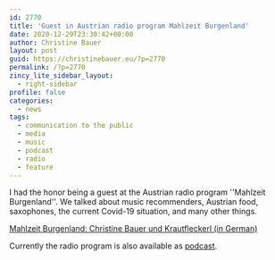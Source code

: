 ```yaml
---
id: 2770
title: 'Guest in Austrian radio program Mahlzeit Burgenland'
date: 2020-12-29T23:30:42+00:00
author: Christine Bauer
layout: post
guid: https://christinebauer.eu/?p=2770
permalink: /?p=2770
zincy_lite_sidebar_layout:
  - right-sidebar
profile: false
categories:
  - news
tags:
  - communication to the public
  - media
  - music
  - podcast
  - radio
  - feature
---
```

I had the honor being a guest at the Austrian radio program ''Mahlzeit Burgenland''. We talked about music recommenders, Austrian food, saxophones, the current Covid-19 situation, and many other things.

[Mahlzeit Burgenland: Christine Bauer und Krautfleckerl (in German)](https://burgenland.orf.at/magazin/stories/3082537/)   

Currently the radio program is also available as [podcast](https://static.orf.at/podcast/bgldmagazin/ORF_Burgenland_Mahlzeit_Burgenland.xml).